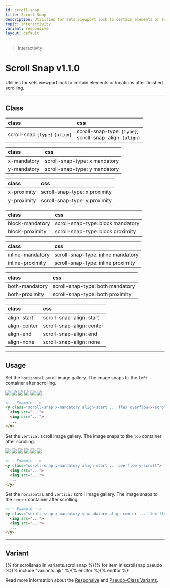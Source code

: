 ```yaml
---
id: scroll-snap
title: Scroll Snap
description: Utilities for sets viewport lock to certain elements or locations after finished scrolling.
topic: Interactivity
variant: responsive
layout: default
---
```


> Interactivity

# Scroll Snap <span class="ml-1 px-2 py-1 text-sm text-gray-600 (dark)text-charcoal-100 bg-gray-300 (dark)bg-gray-600">v1.1.0</span>

Utilities for sets viewport lock to certain elements or locations after finished scrolling.

---

## Class

| <span class="px-3 py-1 text-white (dark)text-charcoal-100 bg-gray-700 (dark)bg-gray-600 rounded-full">class</span> | <span class="px-3 py-1 text-white (dark)text-charcoal-100 bg-gray-700 (dark)bg-gray-600 rounded-full">css</span> |
|:--|:--|
| scroll-snap `{type}` `{align}` | scroll-snap-type: `{type}`; <br> scroll-snap-align: `{align}` |

<style>
.supports {
  display: block
}
@supports (scroll-snap-align: start) {
  .supports {
    display: none
  }
}
</style>

<y class="supports m-4 p-3 border-l-8 border-orange-600 text-sm text-orange-600 (dark)text-orange-500 bg-orange-200 (dark)bg-orange-900">
  <span class="pr-1 font-semibold">
    Note:
  </span>
  Your browser does not currently support the utilities.
</y>

| <span class="px-3 py-1 text-white (dark)text-charcoal-100 bg-gray-700 (dark)bg-gray-600 rounded-full">class</span> | <span class="px-3 py-1 text-white (dark)text-charcoal-100 bg-gray-700 (dark)bg-gray-600 rounded-full">css</span> |
|:--|:--|
| x-mandatory | scroll-snap-type: x mandatory |
| y-mandatory | scroll-snap-type: y mandatory |

| <span class="px-3 py-1 text-white (dark)text-charcoal-100 bg-gray-700 (dark)bg-gray-600 rounded-full">class</span> | <span class="px-3 py-1 text-white (dark)text-charcoal-100 bg-gray-700 (dark)bg-gray-600 rounded-full">css</span> |
|:--|:--|
| x-proximity | scroll-snap-type: x proximity |
| y-proximity | scroll-snap-type: y proximity |

| <span class="px-3 py-1 text-white (dark)text-charcoal-100 bg-gray-700 (dark)bg-gray-600 rounded-full">class</span> | <span class="px-3 py-1 text-white (dark)text-charcoal-100 bg-gray-700 (dark)bg-gray-600 rounded-full">css</span> |
|:--|:--|
| block-mandatory | scroll-snap-type: block mandatory |
| block-proximity | scroll-snap-type: block proximity |

| <span class="px-3 py-1 text-white (dark)text-charcoal-100 bg-gray-700 (dark)bg-gray-600 rounded-full">class</span> | <span class="px-3 py-1 text-white (dark)text-charcoal-100 bg-gray-700 (dark)bg-gray-600 rounded-full">css</span> |
|:--|:--|
| inline-mandatory | scroll-snap-type: inline mandatory |
| inline-proximity | scroll-snap-type: inline proximity |

| <span class="px-3 py-1 text-white (dark)text-charcoal-100 bg-gray-700 (dark)bg-gray-600 rounded-full">class</span> | <span class="px-3 py-1 text-white (dark)text-charcoal-100 bg-gray-700 (dark)bg-gray-600 rounded-full">css</span> |
|:--|:--|
| both-mandatory | scroll-snap-type: both mandatory |
| both-proximity | scroll-snap-type: both proximity |

| <span class="px-3 py-1 text-white (dark)text-charcoal-100 bg-gray-700 (dark)bg-gray-600 rounded-full">class</span> | <span class="px-3 py-1 text-white (dark)text-charcoal-100 bg-gray-700 (dark)bg-gray-600 rounded-full">css</span> |
|:--|:--|
| align-start | scroll-snap-align: start |
| align-center | scroll-snap-align: center |
| align-end | scroll-snap-align: end |
| align-none | scroll-snap-align: none |

---

## Usage

Set the `horizontal` scroll image gallery. The image snaps to the `left` container after scrolling.

<y class="my-2 mx-auto (xs)max-w-full (sm)max-w-full (md)max-w-md (lg)max-w-md scroll-snap x-mandatory align-start flex h-48 overflow-x-scroll">
  <y class="m-1">
    <img
      class="max-w-xxs h-40"
      src="https://picsum.photos/300?=1"
    >
  </y>
  <y class="m-1">
    <img
      class="max-w-xxs h-40"
      src="https://picsum.photos/300?=2"
    >
  </y>
  <y class="m-1">
    <img
      class="max-w-xxs h-40"
      src="https://picsum.photos/300?=3"
    >
  </y>
  <y class="m-1">
    <img
      class="max-w-xxs h-40"
      src="https://picsum.photos/300?=4"
    >
  </y>
  <y class="m-1">
    <img
      class="max-w-xxs h-40"
      src="https://picsum.photos/300?=5"
    >
  </y>
  <y class="m-1">
    <img
      class="max-w-xxs h-40"
      src="https://picsum.photos/300?=6"
    >
  </y>
</y>

```html
<!-- Example -->
<y class="scroll-snap x-mandatory align-start ... flex overflow-x-scroll">
  <img src="...">
  <img src="...">
  ...
</y>
```

Set the `vertical` scroll image gallery. The image snaps to the `top` container after scrolling.

<y class="my-2 mx-auto max-w-xs scroll-snap y-mandatory align-start h-64 overflow-y-scroll">
  <y class="m-1">
    <img
      class="max-w-xxs h-40"
      src="https://picsum.photos/300?=1"
    >
  </y>
  <y class="m-1">
    <img
      class="max-w-xxs h-40"
      src="https://picsum.photos/300?=2"
    >
  </y>
  <y class="m-1">
    <img
      class="max-w-xxs h-40"
      src="https://picsum.photos/300?=3"
    >
  </y>
  <y class="m-1">
    <img
      class="max-w-xxs h-40"
      src="https://picsum.photos/300?=4"
    >
  </y>
  <y class="m-1">
    <img
      class="max-w-xxs h-40"
      src="https://picsum.photos/300?=5"
    >
  </y>
  <y class="m-1">
    <img
      class="max-w-xxs h-40"
      src="https://picsum.photos/300?=6"
    >
  </y>
</y>

```html
<!-- Example -->
<y class="scroll-snap y-mandatory align-start ... overflow-y-scroll">
  <img src="...">
  <img src="...">
  ...
</y>
```

Set the `horizontal` and `vertical` scroll image gallery. The image snaps to the `center` container after scrolling.

```html
<!-- Example -->
<y class="scroll-snap x-mandatory y-mandatory align-center ... flex flex-wrap overflow-scroll">
  <img src="...">
  <img src="...">
  ...
</y>
```

---

## Variant

<y class="flex flex-gap-2 flex-wrap justify-start items-center">{% for scrollsnap in variants.scrollsnap %}{% for item in scrollsnap.pseudo %}{% include "variants.njk" %}{% endfor %}{% endfor %}</y>

Read more information about the [Responsive](/responsive) and [Pseudo-Class Variants](/pseudo-class-variants/).


